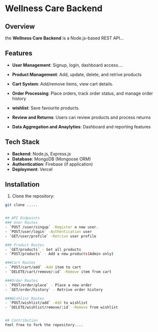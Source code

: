 # Wellness Care Backend
## Overview
the **Wellness Care Backend** is a Node.js-based REST API...

## Features
- **User Management**: Signup, login, dashboard access....
- **Product Management**: Add, update, delete, and retrive products
- **Cart System**: Add/remove items, view cart details.

- **Order Processing**: Place orders, track order status, and manage order history

- **wishlist**: Save favourite products.

- **Review and Returns**: Users can review products and process returns

- **Data Aggregation and Anaylyties**: Dashboard and reporting features

## Tech Stack
- **Backend**: Node.js, Express.js
- **Database**: MongoDB (Mongoose ORM)
- **Authentication**: Firebase (if application)
- **Deployment**: Vercel

## Installation
1. Clone the repository:
 ````bash
 git clone .....


## API Endpoints
### User Routes
- `POST /user/singup` -Register a new user.
- `POST/user/login` -Authentication user
- `GET/user/profile` -Retrive user profile

### Product Routes
- `GET/products` - Get all products
- `POST/products` - Add a new products(Admin only)

###Cart Routes
- `POST/cart/add` -Add item to cart
- `DELETE/cart/remove/:id` -Remove item from cart

###Order Routes
- `POST/order/place` - Place a new order
- `GET/order/history` - Retrive order history

###Wishlist Routes
- `POST/wishlist/add` -Add to wishlist
- `DELETE/wishlist/remove/:id` -Remove from wishlist


## Contribution
Feel free to fork the repository....
